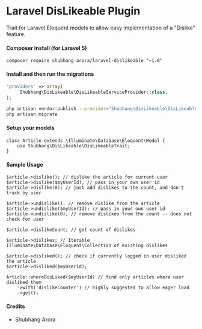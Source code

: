Laravel DisLikeable Plugin
============

Trait for Laravel Eloquent models to allow easy implementation of a "Dislike" feature.

#### Composer Install (for Laravel 5)

	composer require shubhang-arora/laravel-dislikeable "~1.0"

#### Install and then run the migrations

```php
'providers' => array(
	 Shubhang\DisLikeable\DisLikeableServiceProvider::class,
);
```

```bash
php artisan vendor:publish --provider="Shubhang\DisLikeable\DisLikeableServiceProvider"
php artisan migrate
```

#### Setup your models

    class Article extends \Illuminate\Database\Eloquent\Model {
		use Shubhang\DisLikeable\DisLikeableTrait;
	}

#### Sample Usage

	$article->dislike(); // dislike the article for current user
	$article->dislike($myUserId); // pass in your own user id
	$article->dislike(0); // just add dislikes to the count, and don't track by user
	
	$article->undislike(); // remove dislike from the article
	$article->undislike($myUserId); // pass in your own user id
	$article->undislike(0); // remove dislikes from the count -- does not check for user
	
	$article->dislikeCount; // get count of dislikes
	
	$article->dislikes; // Iterable Illuminate\Database\Eloquent\Collection of existing dislikes
	
	$article->disliked(); // check if currently logged in user disliked the article
	$article->disliked($myUserId);
	
	Article::whereDisLiked($myUserId) // find only articles where user disliked them
		->with('dislikeCounter') // highly suggested to allow eager load
		->get();

#### Credits

 - Shubhang Arora
